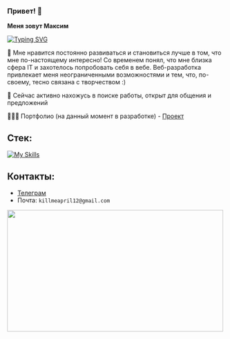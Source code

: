 ### Привет! 👋
**Меня зовут Максим**

[![Typing SVG](https://readme-typing-svg.demolab.com?font=Fira+Code&pause=1000&color=F7F7F7&random=false&width=435&lines=I'm+a+Frontend+-+Developer)](https://git.io/typing-svg)

💬 Мне нравится постоянно развиваться и становиться лучше в том, что мне по-настоящему интересно! Со временем понял, что мне близка сфера IT и захотелось попробовать себя в вебе. Веб-разработка привлекает меня неограниченными возможностями и тем, что, по-своему, тесно связана с творчеством :)

🤔 Сейчас активно нахожусь в поиске работы, открыт для общения и предложений

👩🏻‍💻 Портфолио (на данный момент в разработке) - <a href="https://github.com/mxiloo/pet-portfolio" target="blank">Проект</a>

## Стек:
[![My Skills](https://skillicons.dev/icons?i=typescript,javascript,next,react,redux,scss,html)](https://skillicons.dev)

## Контакты: 
* <a href="https://t.me/ufufnywakeupxv" target="blank">Телеграм</a>
* Почта: ```killmeapril12@gmail.com```

<a href="URL_REDIRECT" target="blank"><img align="center" src="https://pa1.aminoapps.com/7173/5efbdcf8b1bdb50b14dd5a3fbc126de697cfd4f5r1-500-282_hq.gif" height="282" width="500"/></a>

<!--
**mxiloo/mxiloo** is a ✨ _special_ ✨ repository because its `README.md` (this file) appears on your GitHub profile.

Here are some ideas to get you started:

- 🔭 I’m currently working on ...
- 🌱 I’m currently learning ...
- 👯 I’m looking to collaborate on ...
- 🤔 I’m looking for help with ...
- 💬 Ask me about ...
- 📫 How to reach me: ...
- 😄 Pronouns: ...
- ⚡ Fun fact: ...
-->
